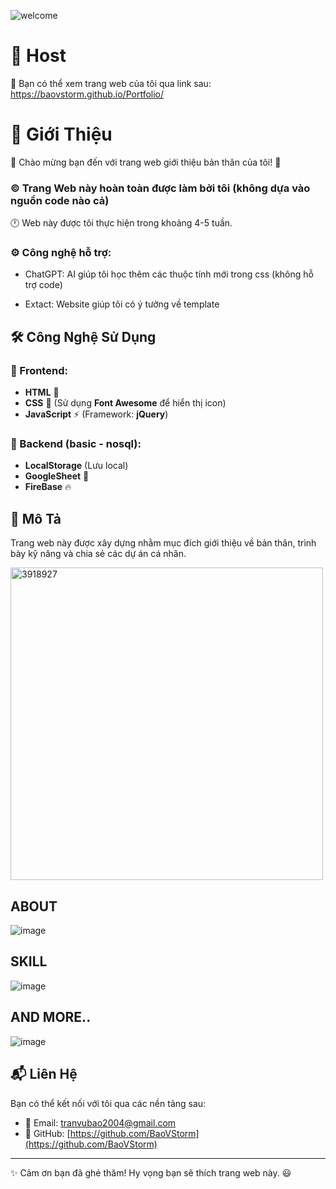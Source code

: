 
![welcome](https://github.com/user-attachments/assets/5ec8996c-991e-4497-a785-a7b950a27589)

# 🌟 Host

🔗 Bạn có thể xem trang web của tôi qua link sau: https://baovstorm.github.io/Portfolio/

# 🌟 Giới Thiệu

👋 Chào mừng bạn đến với trang web giới thiệu bản thân của tôi! 🚀

### ©️ Trang Web này hoàn toàn được làm bởi tôi (không dựa vào nguồn code nào cả)

🕛 Web này được tôi thực hiện trong khoảng 4-5 tuần.


### ⚙️ Công nghệ hỗ trợ:

- ChatGPT: AI giúp tôi học thêm các thuộc tính mới trong css (không hỗ trợ code)

- Extact: Website giúp tôi có ý tưởng về template 

## 🛠 Công Nghệ Sử Dụng

### 🎨 Frontend:
- **HTML** 📄
- **CSS** 🎨 (Sử dụng **Font Awesome** để hiển thị icon)
- **JavaScript** ⚡ (Framework: **jQuery**)
### 🎒 Backend (basic - nosql):
- **LocalStorage** (Lưu local)
- **GoogleSheet** 📅 
- **FireBase** 🔥

## 📌 Mô Tả
Trang web này được xây dựng nhằm mục đích giới thiệu về bản thân, trình bày kỹ năng và chia sẻ các dự án cá nhân. 

<img width="500" alt="3918927"  src="https://github.com/user-attachments/assets/dfcbef73-53d5-44e7-bf85-f8978d1c09d6" />

## ABOUT
![image](https://github.com/user-attachments/assets/373188a2-2ee6-453a-8280-341855b3ea62)

## SKILL
![image](https://github.com/user-attachments/assets/cdcd445e-3a3c-4527-8d3d-3f79fbe3e779)

## AND MORE..
![image](https://github.com/user-attachments/assets/4dd06a81-f3da-4bda-b21d-f1a3c20fc767)


## 📬 Liên Hệ
Bạn có thể kết nối với tôi qua các nền tảng sau:

- 📧 Email: [tranvubao2004@gmail.com](mailto:tranvubao2004@gmail.com)
- 🔗 GitHub: [https://github.com/BaoVStorm](https://github.com/BaoVStorm)

---
✨ Cảm ơn bạn đã ghé thăm! Hy vọng bạn sẽ thích trang web này. 😃


